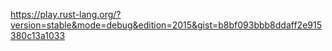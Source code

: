 https://play.rust-lang.org/?version=stable&mode=debug&edition=2015&gist=b8bf093bbb8ddaff2e915380c13a1033

